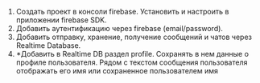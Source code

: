 1. Создать проект в консоли firebase. Установить и настроить в приложении firebase SDK.
2. Добавить аутентификацию через firebase (email/password).
3. Добавить отправку, хранение, получение сообщений и чатов через Realtime Database.
4. *Добавить в Realtime DB раздел profile. Сохранять в нем данные о профиле пользователя.
  Рядом с текстом сообщения пользователя отображать его имя или сохраненное
  пользователем имя
